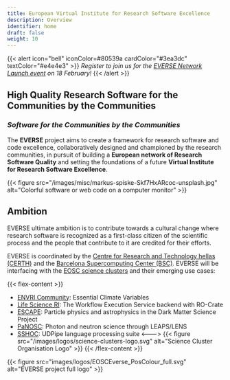 ```yaml
---
title: European Virtual Institute for Research Software Excellence
description: Overview
identifier: home
draft: false 
weight: 10
---
```


{{< alert icon="bell" iconColor=#80539a  cardColor="#3ea3dc" textColor="#e4e4e3" >}}
*Register to join us for the [EVERSE Network Launch event](https://indico.cern.ch/e/eversenetworklaunch) on 18 February!*
{{<  /alert >}}

## High Quality Research Software for the Communities by the Communities

### *Software for the Communities by the Communities*

The **EVERSE** project aims to create a framework for research software and code excellence, collaboratively designed and championed by the research communities, in pursuit of building a **European network of Research Software Quality** and setting the foundations of a future **Virtual Institute for Research Software Excellence**.

{{< figure src="/images/misc/markus-spiske-Skf7HxARcoc-unsplash.jpg" alt="Colorful software or web code on a computer monitor" >}}

## Ambition

EVERSE ultimate ambition is to contribute towards a cultural change where research software is recognized as a first-class citizen of the scientific process and the people that contribute to it are credited for their efforts.

EVERSE is coordinated by the [Centre for Research and Technology hellas (CERTH)](https://www.certh.gr) and the [Barcelona Supercomputing Center (BSC)](https://www.bsc.es/). EVERSE will be interfacing with the [EOSC science clusters](https://eosc-portal.eu/esfri-thematic-cluster-projects) and their emerging use cases:

{{< flex-content >}}
- [ENVRI Community](https://envri.eu): Essential Climate Variables
- [Life Science RI](https://lifescience-ri.eu/home.html): The Workflow Execution Service backend with RO-Crate
- [ESCAPE](https://projectescape.eu/): Particle physics and astrophysics in the Dark Matter Science Project
- [PaNOSC](https://www.panosc.eu/): Photon and neutron science through LEAPS/LENS
- [SSHOC](https://sshopencloud.eu/): UDPipe language processing suite
<--->
{{< figure src="/images/logos/science-clusters-logo.svg" alt="Science Cluster Organisation Logo" >}}
{{< /flex-content >}}

{{< figure src="images/logos/EOSCEverse_PosColour_full.svg" alt="EVERSE project full logo" >}}
